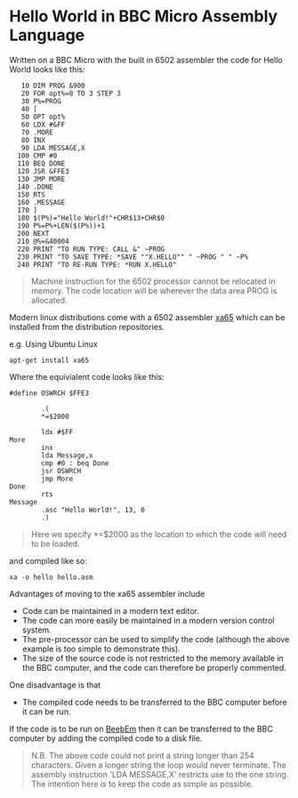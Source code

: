 # Hello World in BBC Micro Assembly Language

Written on a BBC Micro with the built in 6502 assembler the code for Hello World looks like this:

```
   10 DIM PROG &900
   20 FOR opt%=0 TO 3 STEP 3
   30 P%=PROG
   40 [
   50 OPT opt%
   60 LDX #&FF
   70 .MORE
   80 INX
   90 LDA MESSAGE,X
  100 CMP #0
  110 BEQ DONE
  120 JSR &FFE3
  130 JMP MORE
  140 .DONE
  150 RTS
  160 .MESSAGE
  170 ]
  180 $(P%)="Hello World!"+CHR$13+CHR$0
  190 P%=P%+LEN($(P%))+1
  200 NEXT
  210 @%=&40004
  220 PRINT "TO RUN TYPE: CALL &" ~PROG
  230 PRINT "TO SAVE TYPE: *SAVE ""X.HELLO"" " ~PROG " " ~P%
  240 PRINT "TO RE-RUN TYPE: *RUN X.HELLO"
```

> Machine instruction for the 6502 processor cannot be relocated in memory.
> The code location will be wherever the data area PROG is allocated.

Modern linux distributions come with a 6502 assembler 
[xa65](https://www.floodgap.com/retrotech/xa/ "xa65 homepage")
which can be installed from the distribution repositories.

e.g. Using Ubuntu Linux
```
apt-get install xa65
```

Where the equivialent code looks like this:

```
#define OSWRCH $FFE3

        .(
        *=$2000

        ldx #$FF
More
        inx
        lda Message,x
        cmp #0 : beq Done
        jsr OSWRCH
        jmp More
Done
        rts
Message
        .asc "Hello World!", 13, 0
        .)
```
> Here we specify *=$2000 as the location to which the code will need to be loaded.

and compiled like so:

```
xa -o hello hello.asm
```

Advantages of moving to the xa65 assembler include
- Code can be maintained in a modern text editor.
- The code can more easily be maintained in a modern version control system.
- The pre-processor can be used to simplify the code (although the above example is too simple to demonstrate this).
- The size of the source code is not restricted to the memory available in the BBC computer, and the code can therefore be properly commented.

One disadvantage is that
- The compiled code needs to be transferred to the BBC computer before it can be run.

If the code is to be run on [BeebEm](http://www.mkw.me.uk/beebem/ "BeebEm Home Page")
then it can be transferred to the BBC computer by adding the compiled code to a disk file.

> N.B. The above code could not print a string longer than 254 characters.
> Given a longer string the loop would never terminate. 
> The assembly instruction 'LDA MESSAGE,X' restricts use to the one string.
> The intention here is to keep the code as simple as possible.

